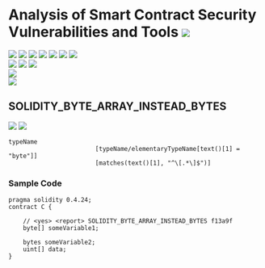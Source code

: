 # Analysis of Smart Contract Security Vulnerabilities and Tools ![](https://img.shields.io/badge/-Live-brightgreen)
![](https://img.shields.io/badge/Batch-20CYS-green) ![](https://img.shields.io/badge/Batch-UG21CYS-lightgreen) ![](https://img.shields.io/badge/Batch-PG21CYS-green) ![](https://img.shields.io/badge/Batch-UG22CYS-lightgreen) ![](https://img.shields.io/badge/Batch-PG21CYS-green) ![](https://img.shields.io/badge/Batch-PhD-darkgreen) ![](https://img.shields.io/badge/-B_RIG-darkgreen)<br/>   ![](https://img.shields.io/badge/BlockchainCourse-20CY712-green)  ![](https://img.shields.io/badge/-M.Tech_Dissertation-blue) ![](https://img.shields.io/badge/Focus-Smart_Contract_Security-yellow) <br/>
![](https://img.shields.io/badge/Blockchain-Ethereum-blue)   <br/> 
![](https://img.shields.io/badge/Language-Solidity-blue)

## SOLIDITY_BYTE_ARRAY_INSTEAD_BYTES

![](https://img.shields.io/badge/Pattern_ID-f13a9f-gold) ![](https://img.shields.io/badge/Severity-1-brown) 

```
typeName
                        [typeName/elementaryTypeName[text()[1] = "byte"]]
                        [matches(text()[1], "^\[.*\]$")]
```



### Sample Code

```
pragma solidity 0.4.24;
contract C {

    // <yes> <report> SOLIDITY_BYTE_ARRAY_INSTEAD_BYTES f13a9f
    byte[] someVariable1;
    
    bytes someVariable2;
    uint[] data;
}
```